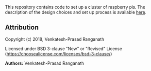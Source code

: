 This repository contains code to set up a cluster of raspberry pis.  The description of the design choices and set up process is available [here](https://bitbucket.org/rvprasad/rasp-pis-cluster/src/master/).

## Attribution

Copyright (c) 2018, Venkatesh-Prasad Ranganath

Licensed under BSD 3-clause "New" or "Revised" License (https://choosealicense.com/licenses/bsd-3-clause/)

**Authors:** Venkatesh-Prasad Ranganath
